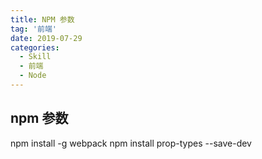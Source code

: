 ```yaml
---
title: NPM 参数
tag: '前端'
date: 2019-07-29
categories:
  - Skill
  - 前端
  - Node
---
```

 
## npm 参数  

npm install -g webpack
npm install prop-types --save-dev